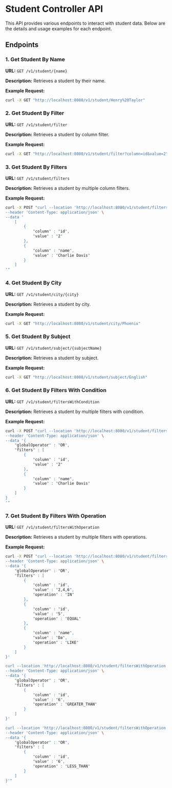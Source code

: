 # Student Controller API

This API provides various endpoints to interact with student data. Below are the details and usage examples for each endpoint.

## Endpoints

### 1. Get Student By Name

**URL:** `GET /v1/student/{name}`

**Description:** Retrieves a student by their name.

**Example Request:**
```sh
curl -X GET "http://localhost:8080/v1/student/Henry%20Taylor"
```

### 2. Get Student By Filter

**URL:** `GET /v1/student/filter`

**Description:** Retrieves a student by column filter.

**Example Request:**
```sh
curl -X GET "http://localhost:8080/v1/student/filter?column=id&value=2""
```

### 3. Get Student By Filters

**URL:** `GET /v1/student/filters`

**Description:** Retrieves a student by multiple column filters.

**Example Request:**
```sh
curl -X POST "curl --location 'http://localhost:8080/v1/student/filters' \
--header 'Content-Type: application/json' \
--data '
    [
        {
            "column" : "id",
            "value" : "2"
        },
        {
            "column" : "name",
            "value" : "Charlie Davis"
        }
    ]
'"
```

### 4. Get Student By City

**URL:** `GET /v1/student/city/{city}`

**Description:** Retrieves a student by city.

**Example Request:**
```sh
curl -X GET "http://localhost:8080/v1/student/city/Phoenix"
```

### 5. Get Student By Subject

**URL:** `GET /v1/student/subject/{subjectName}`

**Description:** Retrieves a student by subject.

**Example Request:**
```sh
curl -X GET "http://localhost:8080/v1/student/subject/English"
```

### 6. Get Student By Filters With Condition

**URL:** `GET /v1/student/filtersWithCondition`

**Description:** Retrieves a student by multiple filters with condition.

**Example Request:**
```sh
curl -X POST "curl --location 'http://localhost:8080/v1/student/filtersWithCondition' \
--header 'Content-Type: application/json' \
--data '{
    "globalOperator" : "OR",
    "filters" : [
        {
            "column" : "id",
            "value" : "2"
        },
        {
            "column" : "name",
            "value" : "Charlie Davis"
        }
    ]
}
'"
```

### 7. Get Student By Filters With Operation

**URL:** `GET /v1/student/filtersWithOperation`

**Description:** Retrieves a student by multiple filters with operations.

**Example Request:**
```sh
curl -X POST "curl --location 'http://localhost:8080/v1/student/filtersWithOperation' \
--header 'Content-Type: application/json' \
--data '{
    "globalOperator" : "OR",
    "filters" : [
        {
            "column" : "id",
            "value" : "2,4,6",
            "operation" : "IN"
        },
        {
            "column" : "id",
            "value" : "5",
            "operation" : "EQUAL"
        },
        {
            "column" : "name",
            "value" : "Da",
            "operation" : "LIKE"
        }
    ]
}'

curl --location 'http://localhost:8080/v1/student/filtersWithOperation' \
--header 'Content-Type: application/json' \
--data '{
    "globalOperator" : "OR",
    "filters" : [
        {
            "column" : "id",
            "value" : "6",
            "operation" : "GREATER_THAN"
        }
    ]
}'

curl --location 'http://localhost:8080/v1/student/filtersWithOperation' \
--header 'Content-Type: application/json' \
--data '{
    "globalOperator" : "OR",
    "filters" : [
        {
            "column" : "id",
            "value" : "6",
            "operation" : "LESS_THAN"
        }
    ]
}'"
```

